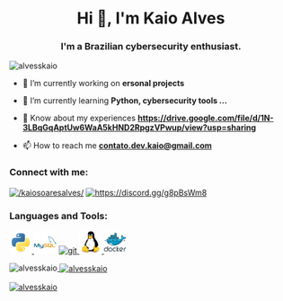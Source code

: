 <h1 align="center">Hi 👋, I'm Kaio Alves</h1>
<h3 align="center">I'm a Brazilian cybersecurity enthusiast.</h3>

<p align="left"> <img src="https://komarev.com/ghpvc/?username=alvesskaio&label=Profile%20views&color=0e75b6&style=flat" alt="alvesskaio" /> </p>

- 🔭 I’m currently working on **ersonal projects**

- 🌱 I’m currently learning **Python, cybersecurity tools ...**

- 📄 Know about my experiences **https://drive.google.com/file/d/1N-3LBqGqAptUw6WaA5kHND2RpgzVPwup/view?usp=sharing**

- 📫 How to reach me **contato.dev.kaio@gmail.com**

<h3 align="left">Connect with me:</h3>
<p align="left">
<a href="https://linkedin.com/in/https://www.linkedin.com/in/kaiosoaresalves/" target="blank"><img align="center" src="https://raw.githubusercontent.com/rahuldkjain/github-profile-readme-generator/master/src/images/icons/Social/linked-in-alt.svg" alt="/kaiosoaresalves/" height="30" width="40" /></a>
<a href="https://discord.gg/https://discord.gg/g8pBsWm8" target="blank"><img align="center" src="https://raw.githubusercontent.com/rahuldkjain/github-profile-readme-generator/master/src/images/icons/Social/discord.svg" alt="https://discord.gg/g8pBsWm8" height="30" width="40" /></a>
</p>

<h3 align="left">Languages and Tools:</h3>
<p align="left"> <a href="https://www.docker.com/" target="_blank" rel="noreferrer"> 
  <img src="https://raw.githubusercontent.com/devicons/devicon/master/icons/python/python-original.svg" alt="python" width="40" height="40"/> </a> 
  <img src="https://raw.githubusercontent.com/devicons/devicon/master/icons/mysql/mysql-original-wordmark.svg" alt="mysql" width="40" height="40"/> </a> <a href="https://www.python.org" target="_blank" rel="noreferrer"> 
  <img src="https://www.vectorlogo.zone/logos/git-scm/git-scm-icon.svg" alt="git" width="40" height="40"/> </a> <a href="https://www.linux.org/" target="_blank" rel="noreferrer"> 
  <img src="https://raw.githubusercontent.com/devicons/devicon/master/icons/linux/linux-original.svg" alt="linux" width="40" height="40"/> </a> <a href="https://www.mysql.com/" target="_blank" rel="noreferrer"> 
  <img src="https://raw.githubusercontent.com/devicons/devicon/master/icons/docker/docker-original-wordmark.svg" alt="docker" width="40" height="40"/> </a> <a href="https://git-scm.com/" target="_blank" rel="noreferrer"> 
</p>

<p><img align="left" src="https://github-readme-stats.vercel.app/api/top-langs?username=alvesskaio&show_icons=true&locale=en&layout=compact" alt="alvesskaio" /></p>

<p>&nbsp;<img align="center" src="https://github-readme-stats.vercel.app/api?username=alvesskaio&show_icons=true&locale=en" alt="alvesskaio" /></p>

<p><img align="center" src="https://github-readme-streak-stats.herokuapp.com/?user=alvesskaio&" alt="alvesskaio" /></p>
